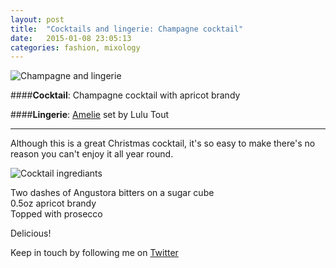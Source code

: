 ```yaml
---
layout: post
title:  "Cocktails and lingerie: Champagne cocktail"
date:   2015-01-08 23:05:13
categories: fashion, mixology
---
```


![Champagne and lingerie](https://raw.githubusercontent.com/raphaelleheaf/nevercinderella/gh-pages/_assets/champ_and_lulu.jpg)

####**Cocktail**: Champagne cocktail with apricot brandy  

####**Lingerie**: [Amelie](http://www.figleaves.com/uk/product/FIG-133518/Lulu-Tout-Amelie-Balcony-Bra-ADD/?size=&colour=Black) set by Lulu Tout

___

Although this is a great Christmas cocktail, it's so easy to make there's no reason you can't enjoy it all year round.

![Cocktail ingrediants](https://raw.githubusercontent.com/raphaelleheaf/nevercinderella/gh-pages/_assets/champagne_cocktail.jpg)

Two dashes of Angustora bitters on a sugar cube  
0.5oz apricot brandy  
Topped with prosecco  

Delicious!


Keep in touch by following me on [Twitter](https://twitter.com/cinderellanever) 


